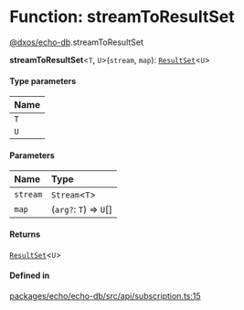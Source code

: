 # Function: streamToResultSet

[@dxos/echo-db](../modules/dxos_echo_db.md).streamToResultSet

**streamToResultSet**<`T`, `U`\>(`stream`, `map`): [`ResultSet`](../classes/dxos_echo_db.ResultSet.md)<`U`\>

#### Type parameters

| Name |
| :------ |
| `T` |
| `U` |

#### Parameters

| Name | Type |
| :------ | :------ |
| `stream` | `Stream`<`T`\> |
| `map` | (`arg?`: `T`) => `U`[] |

#### Returns

[`ResultSet`](../classes/dxos_echo_db.ResultSet.md)<`U`\>

#### Defined in

[packages/echo/echo-db/src/api/subscription.ts:15](https://github.com/dxos/dxos/blob/db8188dae/packages/echo/echo-db/src/api/subscription.ts#L15)
